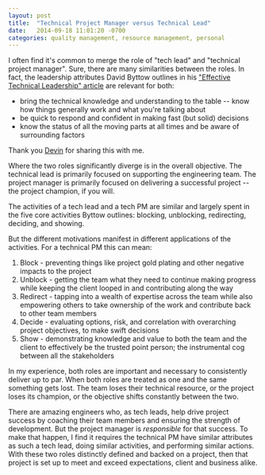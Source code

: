 ```yaml
---
layout: post
title:  "Technical Project Manager versus Technical Lead"
date:   2014-09-18 11:01:20 -0700
categories: quality management, resource management, personal
---
```

I often find it's common to merge the role of "tech lead" and "technical project manager". Sure, there are many similarities between the roles. In fact, the leadership attributes David Byttow outlines in his <a href="https://medium.com/@davidbyttow/effective-technical-leadership-b193a544e771">"Effective Technical Leadership" article</a> are relevant for both:
<ul>
	<li>bring the technical knowledge and understanding to the table -- know how things generally work and what you're talking about</li>
	<li>be quick to respond and confident in making fast (but solid) decisions</li>
	<li>know the status of all the moving parts at all times and be aware of surrounding factors</li>
</ul>
Thank you <a href="http://devin.reams.me/">Devin</a> for sharing this with me.

Where the two roles significantly diverge is in the overall objective. The technical lead is primarily focused on supporting the engineering team. The project manager is primarily focused on delivering a successful project -- the project champion, if you will.

The activities of a tech lead and a tech PM are similar and largely spent in the five core activities Byttow outlines: blocking, unblocking, redirecting, deciding, and showing.

But the different motivations manifest in different applications of the activities. For a technical PM this can mean:
<ol>
	<li>Block - preventing things like project gold plating and other negative impacts to the project</li>
	<li>Unblock - getting the team what they need to continue making progress while keeping the client looped in and contributing along the way</li>
	<li>Redirect - tapping into a wealth of expertise across the team while also empowering others to take ownership of the work and contribute back to other team members</li>
	<li>Decide - evaluating options, risk, and correlation with overarching project objectives, to make swift decisions</li>
	<li>Show - demonstrating knowledge and value to both the team and the client to effectively be the trusted point person; the instrumental cog between all the stakeholders</li>
</ol>
In my experience, both roles are important and necessary to consistently deliver up to par. When both roles are treated as one and the same something gets lost. The team loses their technical resource, or the project loses its champion, or the objective shifts constantly between the two.

There are amazing engineers who, as tech leads, help drive project success by coaching their team members and ensuring the strength of development. But the project manager is <em>responsible</em> for that success. To make that happen, I find it requires the technical PM have similar attributes as such a tech lead, doing similar activities, and performing similar actions. With these two roles distinctly defined and backed on a project, then that project is set up to meet and exceed expectations, client and business alike.